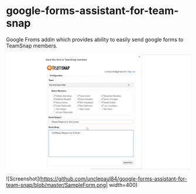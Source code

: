 # google-forms-assistant-for-team-snap
Google Froms addin which provides ability to easily send google forms to TeamSnap members.

![Screenshot](https://github.com/unclepaul84/google-forms-assistant-for-team-snap/blob/master/AssistantScreenShot.png)

![Screenshot](https://github.com/unclepaul84/google-forms-assistant-for-team-snap/blob/master/SampleForm.png| width=400)

